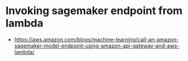 # Invoking sagemaker endpoint from lambda

- https://aws.amazon.com/blogs/machine-learning/call-an-amazon-sagemaker-model-endpoint-using-amazon-api-gateway-and-aws-lambda/
